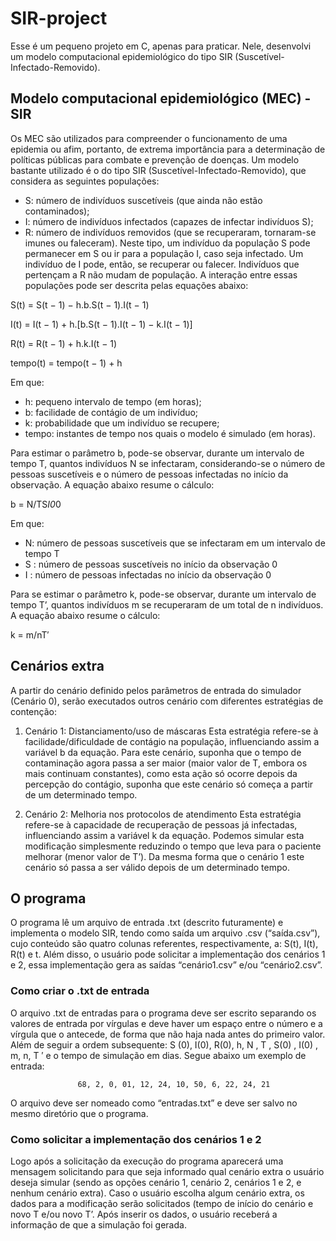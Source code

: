 # SIR-project
Esse é um pequeno projeto em C, apenas para praticar. Nele, desenvolvi um modelo computacional epidemiológico do tipo SIR (Suscetível-Infectado-Removido).
## Modelo computacional epidemiológico (MEC) - SIR
Os MEC são utilizados para compreender o funcionamento de uma epidemia ou afim, portanto, de extrema importância para a determinação de políticas públicas para combate e prevenção de doenças. 
Um modelo bastante utilizado é o do tipo SIR (Suscetível-Infectado-Removido), que considera as seguintes populações:
* S: número de indivíduos suscetíveis (que ainda não estão contaminados);
* I: número de indivíduos infectados (capazes de infectar indivíduos S);
* R: número de indivíduos removidos (que se recuperaram, tornaram-se imunes ou
faleceram).
Neste tipo, um indivíduo da população S pode permanecer em S ou ir para a população I, caso seja infectado. Um indivíduo de I pode, então, se recuperar ou falecer. Indivíduos que pertençam a R não mudam de população. A interação entre essas populações pode ser descrita pelas equações abaixo:

S(t) = S(t − 1) − h.b.S(t − 1).I(t − 1)

I(t) = I(t − 1) + h.[b.S(t − 1).I(t − 1) − k.I(t − 1)]

R(t) = R(t − 1) + h.k.I(t − 1)

tempo(t) = tempo(t − 1) + h

Em que:
* h: pequeno intervalo de tempo (em horas);
* b: facilidade de contágio de um indivíduo;
* k: probabilidade que um indivíduo se recupere;
* tempo: instantes de tempo nos quais o modelo é simulado (em horas).

Para estimar o parâmetro b, pode-se observar, durante um intervalo de tempo T, quantos indivíduos N se infectaram, considerando-se o número de pessoas suscetíveis e o número de
pessoas infectadas no início da observação. A equação abaixo resume o cálculo:

b = N/TS*I0*0

Em que:
* N: número de pessoas suscetíveis que se infectaram em um intervalo de tempo T
* S : número de pessoas suscetíveis no início da observação 0
* I : número de pessoas infectadas no início da observação 0

Para se estimar o parâmetro k, pode-se observar, durante um intervalo de tempo T’, quantos indivíduos m se recuperaram de um total de n indivíduos. A equação abaixo resume o
cálculo:

k = m/nT′

## Cenários extra

A partir do cenário definido pelos parâmetros de entrada do simulador (Cenário 0), serão executados outros cenário com diferentes estratégias de contenção:
1. Cenário 1: Distanciamento/uso de máscaras
Esta estratégia refere-se à facilidade/dificuldade de contágio na população, influenciando assim a variável b da equação. Para este cenário, suponha que o tempo de contaminação agora passa a ser maior (maior valor de T, embora os mais continuam constantes), como esta ação só ocorre depois da percepção do contágio, suponha que este cenário só começa a partir de um determinado tempo.

2. Cenário 2: Melhoria nos protocolos de atendimento
Esta estratégia refere-se à capacidade de recuperação de pessoas já infectadas, influenciando assim a variável k da equação. Podemos simular esta modificação simplesmente reduzindo o tempo que leva para o paciente melhorar (menor valor de T’). Da mesma forma que o cenário 1 este cenário só passa a ser válido depois de um determinado tempo.

## O programa

O programa lê um arquivo de entrada .txt (descrito futuramente) e implementa o modelo SIR, tendo como saída um arquivo .csv (“saída.csv”), cujo conteúdo são quatro colunas referentes, respectivamente, a: S(t), I(t), R(t) e t. Além disso, o usuário pode solicitar a implementação dos cenários 1 e 2, essa implementação gera as saídas “cenário1.csv” e/ou “cenário2.csv”.

### Como criar o .txt de entrada
O arquivo .txt de entradas para o programa deve ser escrito separando os valores de entrada por vírgulas e deve haver um espaço entre o número e a vírgula que o antecede, de forma que não haja nada antes do primeiro valor. Além de seguir a ordem subsequente: S (0), I(0), R(0), h, N , T , S(0) , I(0) , m, n, T ′ e o tempo de simulação em dias. Segue abaixo um exemplo de entrada: 

                   68, 2, 0, 01, 12, 24, 10, 50, 6, 22, 24, 21
                   
O arquivo deve ser nomeado como “entradas.txt” e deve ser salvo no mesmo diretório que o programa.

### Como solicitar a implementação dos cenários 1 e 2
Logo após a solicitação da execução do programa aparecerá uma mensagem solicitando para que seja informado qual cenário extra o usuário deseja simular (sendo as opções cenário 1, cenário 2, cenários 1 e 2, e nenhum cenário extra). Caso o usuário escolha algum cenário extra, os dados para a modificação serão solicitados (tempo de início do cenário e novo T e/ou novo T’. Após inserir os dados, o usuário receberá a informação de que a simulação foi gerada.

